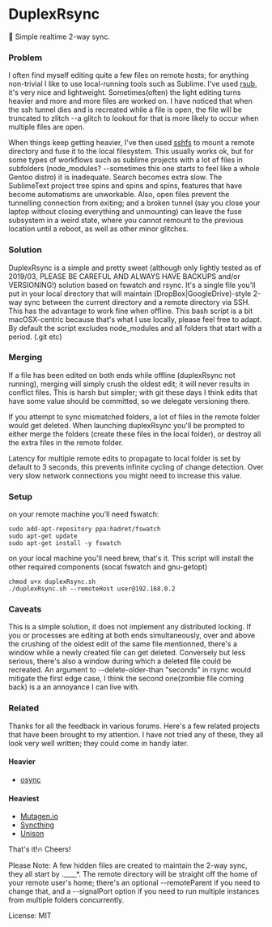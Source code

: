 # DuplexRsync

🌟 Simple realtime 2-way sync.

### Problem

I often find myself editing quite a few files on remote hosts; for anything non-trivial I like to use local-running tools such as Sublime. I've used [rsub](https://github.com/henrikpersson/rsub), it's very nice and lightweight. Sometimes(often) the light editing turns heavier and more and more files are worked on. I have noticed that when the ssh tunnel dies and is recreated while a file is open, the file will be truncated to zlitch --a glitch to lookout for that is more likely to occur when multiple files are open.

When things keep getting heavier, I've then used [sshfs](https://github.com/osxfuse/osxfuse/wiki/SSHFS) to mount a remote directory and fuse it to the local filesystem. This usually works ok, but for some types of workflows such as sublime projects with a lot of files in subfolders (node_modules? --sometimes this one starts to feel like a whole Gentoo distro) it is inadequate. Search becomes extra slow. The SublimeText project tree spins and spins and spins, features that have become automatisms are unworkable. Also, open files prevent the tunnelling connection from exiting; and a broken tunnel (say you close your laptop without closing everything and unmounting) can leave the fuse subsystem in a weird state, where you cannot remount to the previous location until a reboot, as well as other minor glitches.

### Solution

DuplexRsync is a simple and pretty sweet (although only lightly tested as of 2019/03, PLEASE BE CAREFUL AND ALWAYS HAVE BACKUPS and/or VERSIONING!) solution based on fswatch and rsync. It's a single file you'll put in your local directory that will maintain (DropBox|GoogleDrive)-style 2-way sync between the current directory and a remote directory via SSH. This has the advantage to work fine when offline. This bash script is a bit macOSX-centric because that's what I use locally, please feel free to adapt. By default the script excludes node_modules and all folders that start with a period. (.git etc)

### Merging

If a file has been edited on both ends while offline (duplexRsync not running), merging will simply crush the oldest edit; it will never results in conflict files. This is harsh but simpler; with git these days I think edits that have some value should be committed, so we delegate versioning there.

If you attempt to sync mismatched folders, a lot of files in the remote folder would get deleted. When launching duplexRsync you'll be prompted to either merge the folders (create these files in the local folder), or destroy all the extra files in the remote folder.

Latency for multiple remote edits to propagate to local folder is set by default to 3 seconds, this prevents infinite cycling of change detection. Over very slow network connections you might need to increase this value.

###  Setup

on your remote machine you'll need fswatch:


    sudo add-apt-repository ppa:hadret/fswatch
    sudo apt-get update
    sudo apt-get install -y fswatch

on your local machine you'll need brew, that's it. This script will install the other required components (socat fswatch and gnu-getopt)

    chmod u+x duplexRsync.sh
    ./duplexRsync.sh --remoteHost user@192.168.0.2

### Caveats

This is a simple solution, it does not implement any distributed locking. If you or processes are editing at both ends simultaneously, over and above the crushing of the oldest edit of the same file mentionned, there's a window while a newly created file can get deleted. Conversely but less serious, there's also a window during which a deleted file could be recreated. An argument to --delete-older-than "seconds" in rsync would mitigate the first edge case, I think the second one(zombie file coming back) is a an annoyance I can live with.

### Related

Thanks for all the feedback in various forums. Here's a few related projects that have been brought to my attention. I have not tried any of these, they all look very well written; they could come in handy later.

#### Heavier

- [osync](https://github.com/deajan/osync)

#### Heaviest

- [Mutagen.io](https://mutagen.io/)
- [Syncthing](https://github.com/syncthing/syncthing)
- [Unison](https://github.com/bcpierce00/unison)




That's it!🔥 Cheers!

Please Note: A few hidden files are created to maintain the 2-way sync, they all start by .____*. The remote directory will be straight off the home of your remote user's home; there's an optional --remoteParent if you need to change that, and a --signalPort option if you need to run multiple instances from multiple folders concurrently.


License: MIT
